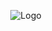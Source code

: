 <p align="center">
  <img src="https://www.google.com/url?sa=i&url=https%3A%2F%2Fvariety.com%2F2020%2Fdigital%2Fnews%2Freddit-bans-hate-speech-groups-removes-2000-subreddits-donald-trump-1234692898%2F&psig=AOvVaw2ZeKz5B24Q31ezmICvgnOE&ust=1680164699342000&source=images&cd=vfe&ved=0CBAQjRxqFwoTCJiJ_bLbgP4CFQAAAAAdAAAAABAE" alt="Logo"/>
</p>

